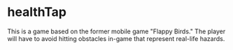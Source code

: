# healthTap

This is a game based on the former mobile game "Flappy Birds." The player will have to avoid hitting obstacles in-game that represent real-life hazards.
